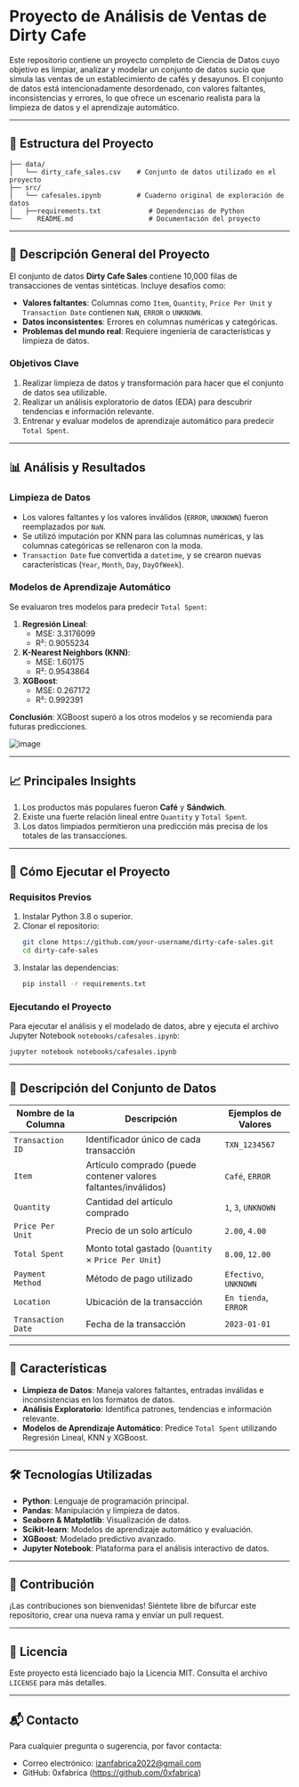 # Proyecto de Análisis de Ventas de Dirty Cafe

Este repositorio contiene un proyecto completo de Ciencia de Datos cuyo objetivo es limpiar, analizar y modelar un conjunto de datos sucio que simula las ventas de un establecimiento de cafés y desayunos. El conjunto de datos está intencionadamente desordenado, con valores faltantes, inconsistencias y errores, lo que ofrece un escenario realista para la limpieza de datos y el aprendizaje automático.

---

## 📂 Estructura del Proyecto

```
├── data/
│   └── dirty_cafe_sales.csv    # Conjunto de datos utilizado en el proyecto
├── src/
│   └── cafesales.ipynb         # Cuaderno original de exploración de datos
│   ├──requirements.txt            # Dependencias de Python
└──    README.md                   # Documentación del proyecto
```

---

## 📝 Descripción General del Proyecto

El conjunto de datos **Dirty Cafe Sales** contiene 10,000 filas de transacciones de ventas sintéticas. Incluye desafíos como:
- **Valores faltantes**: Columnas como `Item`, `Quantity`, `Price Per Unit` y `Transaction Date` contienen `NaN`, `ERROR` o `UNKNOWN`.
- **Datos inconsistentes**: Errores en columnas numéricas y categóricas.
- **Problemas del mundo real**: Requiere ingeniería de características y limpieza de datos.

### Objetivos Clave
1. Realizar limpieza de datos y transformación para hacer que el conjunto de datos sea utilizable.
2. Realizar un análisis exploratorio de datos (EDA) para descubrir tendencias e información relevante.
3. Entrenar y evaluar modelos de aprendizaje automático para predecir `Total Spent`.

---

## 📊 Análisis y Resultados

### Limpieza de Datos
- Los valores faltantes y los valores inválidos (`ERROR`, `UNKNOWN`) fueron reemplazados por `NaN`.
- Se utilizó imputación por KNN para las columnas numéricas, y las columnas categóricas se rellenaron con la moda.
- `Transaction Date` fue convertida a `datetime`, y se crearon nuevas características (`Year`, `Month`, `Day`, `DayOfWeek`).

### Modelos de Aprendizaje Automático
Se evaluaron tres modelos para predecir `Total Spent`:
1. **Regresión Lineal**:
   - MSE: 3.3176099
   - R²: 0.9055234
2. **K-Nearest Neighbors (KNN)**:
   - MSE: 1.60175
   - R²: 0.9543864
3. **XGBoost**:
   - MSE: 0.267172
   - R²: 0.992391

**Conclusión**: XGBoost superó a los otros modelos y se recomienda para futuras predicciones.

![image](https://github.com/user-attachments/assets/95ed3aca-c2af-42fe-b5be-6c85ab274e58)


---

## 📈 Principales Insights
1. Los productos más populares fueron **Café** y **Sándwich**.
2. Existe una fuerte relación lineal entre `Quantity` y `Total Spent`.
3. Los datos limpiados permitieron una predicción más precisa de los totales de las transacciones.

---

## 🚀 Cómo Ejecutar el Proyecto

### Requisitos Previos
1. Instalar Python 3.8 o superior.
2. Clonar el repositorio:
   ```bash
   git clone https://github.com/your-username/dirty-cafe-sales.git
   cd dirty-cafe-sales
   ```
3. Instalar las dependencias:
   ```bash
   pip install -r requirements.txt
   ```

### Ejecutando el Proyecto
Para ejecutar el análisis y el modelado de datos, abre y ejecuta el archivo Jupyter Notebook `notebooks/cafesales.ipynb`:

```bash
jupyter notebook notebooks/cafesales.ipynb
```

---

## 📂 Descripción del Conjunto de Datos

| Nombre de la Columna   | Descripción                                               | Ejemplos de Valores   |
|------------------------|-----------------------------------------------------------|-----------------------|
| `Transaction ID`        | Identificador único de cada transacción                   | `TXN_1234567`         |
| `Item`                  | Artículo comprado (puede contener valores faltantes/inválidos) | `Café`, `ERROR`       |
| `Quantity`              | Cantidad del artículo comprado                            | `1`, `3`, `UNKNOWN`   |
| `Price Per Unit`        | Precio de un solo artículo                                | `2.00`, `4.00`        |
| `Total Spent`           | Monto total gastado (`Quantity` × `Price Per Unit`)       | `8.00`, `12.00`       |
| `Payment Method`        | Método de pago utilizado                                  | `Efectivo`, `UNKNOWN` |
| `Location`              | Ubicación de la transacción                               | `En tienda`, `ERROR`  |
| `Transaction Date`      | Fecha de la transacción                                   | `2023-01-01`          |

---

## 🌟 Características

- **Limpieza de Datos**: Maneja valores faltantes, entradas inválidas e inconsistencias en los formatos de datos.
- **Análisis Exploratorio**: Identifica patrones, tendencias e información relevante.
- **Modelos de Aprendizaje Automático**: Predice `Total Spent` utilizando Regresión Lineal, KNN y XGBoost.

---

## 🛠️ Tecnologías Utilizadas

- **Python**: Lenguaje de programación principal.
- **Pandas**: Manipulación y limpieza de datos.
- **Seaborn & Matplotlib**: Visualización de datos.
- **Scikit-learn**: Modelos de aprendizaje automático y evaluación.
- **XGBoost**: Modelado predictivo avanzado.
- **Jupyter Notebook**: Plataforma para el análisis interactivo de datos.

---

## 🤝 Contribución

¡Las contribuciones son bienvenidas! Siéntete libre de bifurcar este repositorio, crear una nueva rama y enviar un pull request.

---

## 📄 Licencia

Este proyecto está licenciado bajo la Licencia MIT. Consulta el archivo `LICENSE` para más detalles.

---

## 📬 Contacto

Para cualquier pregunta o sugerencia, por favor contacta:
- Correo electrónico: izanfabrica2022@gmail.com
- GitHub: 0xfabrica (https://github.com/0xfabrica)
```
